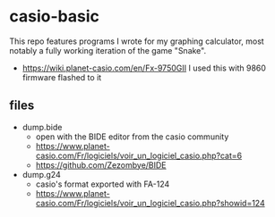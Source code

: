 # casio-basic

This repo features programs I wrote for my graphing calculator, most notably a fully working iteration of the game "Snake".
- https://wiki.planet-casio.com/en/Fx-9750GII
I used this with 9860 firmware flashed to it

## files
- dump.bide
    - open with the BIDE editor from the casio community
    - https://www.planet-casio.com/Fr/logiciels/voir_un_logiciel_casio.php?cat=6
    - https://github.com/Zezombye/BIDE
- dump.g24
    - casio's format exported with FA-124
    - https://www.planet-casio.com/Fr/logiciels/voir_un_logiciel_casio.php?showid=124
